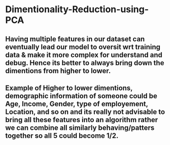 # Dimentionality-Reduction-using-PCA
## Having multiple features in our dataset can eventually lead our model to oversit wrt training data & make it more complex for understand and debug. Hence its better to always bring down the dimentions from higher to lower.
## Example of Higher to lower dimentions, demographic information of someone could be Age, Income, Gender, type of employement, Location, and so on and its really not advisable to bring all these features into an algorithm rather we can combine all similarly behaving/patters together so all 5 could become 1/2.

